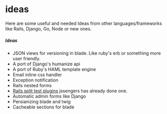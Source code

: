 ideas
=====

Here are some useful and needed Ideas from other languages/frameworks like Rails, Django, Go, Node or new ones.


##### Ideas

- JSON views for versioning in blade. Like ruby's erb or something more user friendly.
- A port of Django's humanize api
- A port of Ruby's HAML template engine
- Email inline css handler
- Exception notification
- Rails nested forms
- [Rails split test plugins](https://github.com/andrew/split) jssengers has already done one.
- Automatic admin forms like Django
- Persianizing blade and twig
- Cacheable sections for blade
